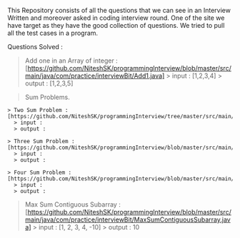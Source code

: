 This Repository consists of all the questions that we can see in an Interview Written and moreover asked in coding interview round.
One of the site we have target as they have the good collection of questions.
We tried to pull all the test cases in a program.

Questions Solved :
  > Add one in an Array of integer : [https://github.com/NiteshSK/programmingInterview/blob/master/src/main/java/com/practice/interviewBit/Add1.java]
    > input : [1,2,3,4]
    > output : [1,2,3,5]
  
  > Sum Problems.
  
    > Two Sum Problem : [https://github.com/NiteshSK/programmingInterview/tree/master/src/main/java/com/practice/codingInterviewBook/SumProblems/TwoSum]
      > input : 
      > output :
      
    > Three Sum Problem : [https://github.com/NiteshSK/programmingInterview/blob/master/src/main/java/com/practice/codingInterviewBook/SumProblems/ThreeSum/ThreeSum.java]
      > input :
      > output :
      
    > Four Sum Problem : [https://github.com/NiteshSK/programmingInterview/blob/master/src/main/java/com/practice/codingInterviewBook/SumProblems/FourSum/FourSum.java]
      > input :
      > output :
  
  > Max Sum Contiguous Subarray : [https://github.com/NiteshSK/programmingInterview/blob/master/src/main/java/com/practice/interviewBit/MaxSumContiguousSubarray.java]
    > input : [1, 2, 3, 4, -10]
    > output : 10
    
